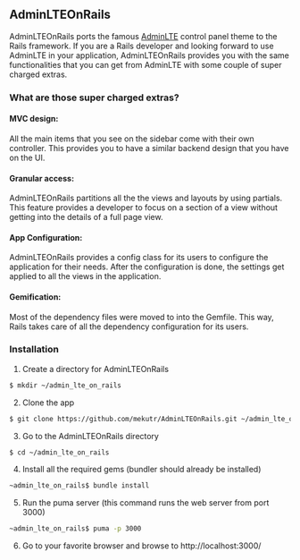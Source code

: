 ## AdminLTEOnRails

AdminLTEOnRails ports the famous [AdminLTE](https://github.com/almasaeed2010/AdminLTE) control panel theme to the Rails framework. If you are a Rails developer and looking forward to use AdminLTE in your application, AdminLTEOnRails provides you with the same functionalities that you can get from AdminLTE with some couple of super charged extras.

### What are those super charged extras?
#### MVC design:
All the main items that you see on the sidebar come with their own controller. This provides you to have a similar backend design that you have on the UI.
#### Granular access:
AdminLTEOnRails partitions all the the views and layouts by using partials. This feature provides a developer to focus on a section of a view without getting into the details of a full page view.
#### App Configuration:
AdminLTEOnRails provides a config class for its users to configure the application for their needs. After the configuration is done, the settings get applied to all the views in the application.
#### Gemification:
Most of the dependency files were moved to into the Gemfile. This way, Rails takes care of all the dependency configuration for its users. 

### Installation
1. Create a directory for AdminLTEOnRails
```sh
$ mkdir ~/admin_lte_on_rails
```
2. Clone the app
```sh
$ git clone https://github.com/mekutr/AdminLTEOnRails.git ~/admin_lte_on_rails
```
3. Go to the AdminLTEOnRails directory
```sh
$ cd ~/admin_lte_on_rails
```
4. Install all the required gems (bundler should already be installed)
```sh
~admin_lte_on_rails$ bundle install
```
5. Run the puma server (this command runs the web server from port 3000) 
```sh
~admin_lte_on_rails$ puma -p 3000
```
6. Go to your favorite browser and browse to http://localhost:3000/
